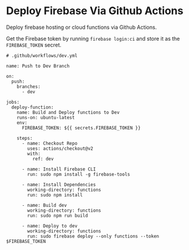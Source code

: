 # Deploy Firebase Via Github Actions

Deploy firebase hosting or cloud functions via Github Actions.

Get the Firebase token by running `firebase login:ci` and store it as the `FIREBASE_TOKEN` secret.

```
# .github/workflows/dev.yml

name: Push to Dev Branch

on:
  push:
    branches:
      - dev

jobs:
  deploy-function:
    name: Build and Deploy functions to Dev
    runs-on: ubuntu-latest
    env:
      FIREBASE_TOKEN: ${{ secrets.FIREBASE_TOKEN }}

    steps:
      - name: Checkout Repo
        uses: actions/checkout@v2
        with:
          ref: dev

      - name: Install Firebase CLI
        run: sudo npm install -g firebase-tools

      - name: Install Dependencies
        working-directory: functions
        run: sudo npm install

      - name: Build dev
        working-directory: functions
        run: sudo npm run build

      - name: Deploy to dev
        working-directory: functions
        run: sudo firebase deploy --only functions --token $FIREBASE_TOKEN
```
